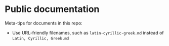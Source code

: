 # Public documentation

Meta-tips for documents in this repo:

- Use URL-friendly filenames, such as `latin-cyrillic-greek.md` instead of `Latin, Cyrillic, Greek.md`
